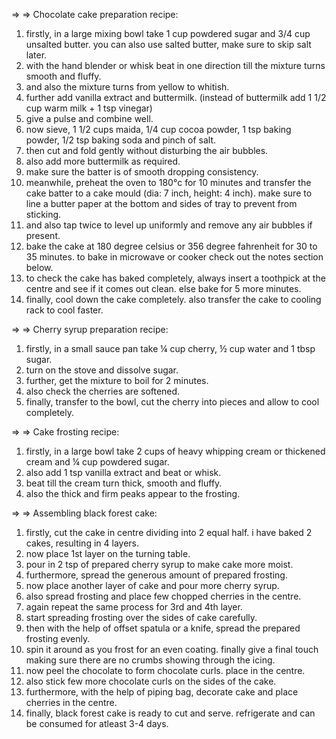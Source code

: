 => => Chocolate cake preparation recipe:

1. firstly, in a large mixing bowl take 1 cup powdered sugar and 3/4 cup unsalted butter. you can   also use salted butter, make sure to skip salt later.
2. with the hand blender or whisk beat in one direction till the mixture turns smooth and fluffy.
3. and also the mixture turns from yellow to whitish.
4. further add vanilla extract and buttermilk. (instead of buttermilk add 1 1/2 cup warm milk + 1 tsp vinegar)
5. give a pulse and combine well.
6. now sieve, 1 1/2 cups maida, 1/4 cup cocoa powder, 1 tsp baking powder, 1/2 tsp baking soda and pinch of salt.
7. then cut and fold gently without disturbing the air bubbles.
8. also add more buttermilk as required.
9. make sure the batter is of smooth dropping consistency.
10. meanwhile, preheat the oven to 180°c for 10 minutes and transfer the cake batter to a cake mould (dia: 7 inch, height: 4 inch). make sure to line a butter paper at the bottom and sides of tray to prevent from sticking.
11. and also tap twice to level up uniformly and remove any air bubbles if present.
12. bake the cake at 180 degree celsius or 356 degree fahrenheit for 30 to 35 minutes. to bake in microwave or cooker check out the notes section below.
13. to check the cake has baked completely, always insert a toothpick at the centre and see if it comes out clean. else bake for 5 more minutes.
14. finally, cool down the cake completely. also transfer the cake to cooling rack to cool faster.

=> => Cherry syrup preparation recipe:

1. firstly, in a small sauce pan take ¼ cup cherry, ½ cup water and 1 tbsp sugar.
2. turn on the stove and dissolve sugar.
3. further, get the mixture to boil for 2 minutes.
4. also check the cherries are softened.
5. finally, transfer to the bowl, cut the cherry into pieces and allow to cool completely.

=> => Cake frosting recipe:

1. firstly, in a large bowl take 2 cups of heavy whipping cream or thickened cream and ¼ cup powdered sugar.
2. also add 1 tsp vanilla extract and beat or whisk.
3. beat till the cream turn thick, smooth and fluffy.
4. also the thick and firm peaks appear to the frosting.

=> => Assembling black forest cake:

1. firstly, cut the cake in centre dividing into 2 equal half. i have baked 2 cakes, resulting in 4 layers.
2. now place 1st layer on the turning table.
3. pour in 2 tsp of prepared cherry syrup to make cake more moist.
4. furthermore, spread the generous amount of prepared frosting.
5. now place another layer of cake and pour more cherry syrup.
6. also spread frosting and place few chopped cherries in the centre.
7. again repeat the same process for 3rd and 4th layer.
8. start spreading frosting over the sides of cake carefully.
9. then with the help of offset spatula or a knife, spread the prepared frosting evenly.
10. spin it around as you frost for an even coating. finally give a final touch making sure there are no crumbs showing through the icing.
11. now peel the chocolate to form chocolate curls. place in the centre.
12. also stick few more chocolate curls on the sides of the cake.
13. furthermore, with the help of piping bag, decorate cake and place cherries in the centre.
14. finally, black forest cake is ready to cut and serve. refrigerate and can be consumed for atleast 3-4 days.
 
